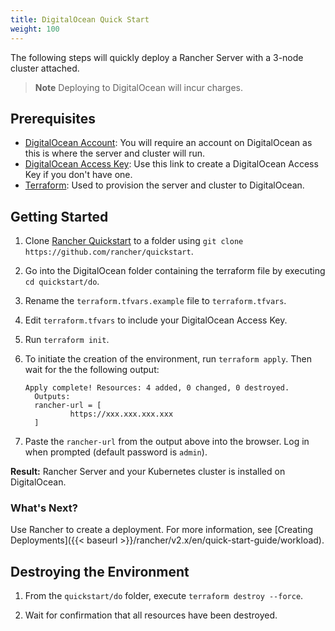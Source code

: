 ```yaml
---
title: DigitalOcean Quick Start
weight: 100
---
```

The following steps will quickly deploy a Rancher Server with a 3-node cluster attached.

>**Note**
>Deploying to DigitalOcean will incur charges.

## Prerequisites

- [DigitalOcean Account](https://www.digitalocean.com): You will require an account on DigitalOcean as this is where the server and cluster will run.
- [DigitalOcean Access Key](https://www.digitalocean.com/community/tutorials/how-to-create-a-digitalocean-space-and-api-key): Use this link to create a DigitalOcean Access Key if you don't have one.
- [Terraform](https://www.terraform.io/downloads.html): Used to provision the server and cluster to DigitalOcean.


## Getting Started

1. Clone [Rancher Quickstart](https://github.com/rancher/quickstart) to a folder using `git clone https://github.com/rancher/quickstart`.

2. Go into the DigitalOcean folder containing the terraform file by executing `cd quickstart/do`.

3. Rename the `terraform.tfvars.example` file to `terraform.tfvars`.

4. Edit `terraform.tfvars` to include your DigitalOcean Access Key.

5. Run `terraform init`.

6. To initiate the creation of the environment, run `terraform apply`. Then wait for the the following output:

	```
	Apply complete! Resources: 4 added, 0 changed, 0 destroyed. 
	  Outputs: 
	  rancher-url = [ 
              https://xxx.xxx.xxx.xxx 
      ]
	```

6. Paste the `rancher-url` from the output above into the browser. Log in when prompted (default password is `admin`).

**Result:** Rancher Server and your Kubernetes cluster is installed on DigitalOcean.

### What's Next?

Use Rancher to create a deployment. For more information, see [Creating Deployments]({{< baseurl >}}/rancher/v2.x/en/quick-start-guide/workload).

## Destroying the Environment

1. From the `quickstart/do` folder, execute `terraform destroy --force`.

2. Wait for confirmation that all resources have been destroyed.
